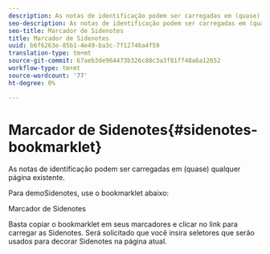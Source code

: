 ```yaml
---
description: As notas de identificação podem ser carregadas em (quase) qualquer página existente.
seo-description: As notas de identificação podem ser carregadas em (quase) qualquer página existente.
seo-title: Marcador de Sidenotes
title: Marcador de Sidenotes
uuid: b6f6263e-85b1-4e49-ba3c-7f12746a4f59
translation-type: tm+mt
source-git-commit: 67aeb3de964473b326c88c3a3f81ff48a6a12652
workflow-type: tm+mt
source-wordcount: '77'
ht-degree: 0%

---
```



# Marcador de Sidenotes{#sidenotes-bookmarklet}

As notas de identificação podem ser carregadas em (quase) qualquer página existente.

Para demoSidenotes, use o bookmarklet abaixo:

Marcador de Sidenotes

Basta copiar o bookmarklet em seus marcadores e clicar no link para carregar as Sidenotes. Será solicitado que você insira seletores que serão usados para decorar Sidenotes na página atual.
